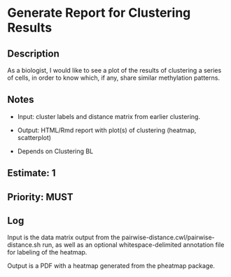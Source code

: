# Generate Report for Clustering Results

## Description

As a biologist, I would like to see a plot of the results of clustering a series of cells, in order to know which, if any, share similar methylation patterns.

## Notes

- Input: cluster labels and distance matrix from earlier clustering.

- Output: HTML/Rmd report with plot(s) of clustering (heatmap, scatterplot)

- Depends on Clustering BL

## Estimate: 1

## Priority: MUST

## Log

Input is the data matrix output from the pairwise-distance.cwl/pairwise-distance.sh run, as well as an optional  whitespace-delimited annotation file for labeling of the heatmap.

Output is a PDF with a heatmap generated from the pheatmap package.
